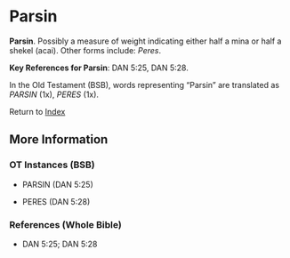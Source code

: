 # Parsin
**Parsin**. 
Possibly a measure of weight indicating either half a mina or half a shekel (acai). 
Other forms include: 
*Peres*. 


**Key References for Parsin**: 
DAN 5:25, DAN 5:28. 


In the Old Testament (BSB), words representing “Parsin” are translated as 
*PARSIN* (1x), *PERES* (1x). 




Return to [Index](00-Index.md)

## More Information

### OT Instances (BSB)

* PARSIN (DAN 5:25)

* PERES (DAN 5:28)



### References (Whole Bible)

* DAN 5:25; DAN 5:28



